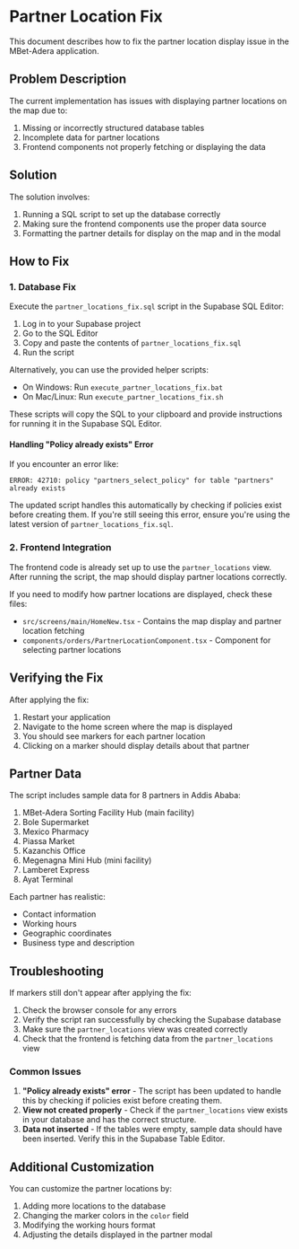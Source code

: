 # Partner Location Fix

This document describes how to fix the partner location display issue in the MBet-Adera application.

## Problem Description

The current implementation has issues with displaying partner locations on the map due to:

1. Missing or incorrectly structured database tables
2. Incomplete data for partner locations
3. Frontend components not properly fetching or displaying the data

## Solution

The solution involves:

1. Running a SQL script to set up the database correctly
2. Making sure the frontend components use the proper data source
3. Formatting the partner details for display on the map and in the modal

## How to Fix

### 1. Database Fix

Execute the `partner_locations_fix.sql` script in the Supabase SQL Editor:

1. Log in to your Supabase project
2. Go to the SQL Editor
3. Copy and paste the contents of `partner_locations_fix.sql`
4. Run the script

Alternatively, you can use the provided helper scripts:
- On Windows: Run `execute_partner_locations_fix.bat`
- On Mac/Linux: Run `execute_partner_locations_fix.sh`

These scripts will copy the SQL to your clipboard and provide instructions for running it in the Supabase SQL Editor.

#### Handling "Policy already exists" Error

If you encounter an error like:
```
ERROR: 42710: policy "partners_select_policy" for table "partners" already exists
```

The updated script handles this automatically by checking if policies exist before creating them. If you're still seeing this error, ensure you're using the latest version of `partner_locations_fix.sql`.

### 2. Frontend Integration

The frontend code is already set up to use the `partner_locations` view. After running the script, the map should display partner locations correctly.

If you need to modify how partner locations are displayed, check these files:
- `src/screens/main/HomeNew.tsx` - Contains the map display and partner location fetching
- `components/orders/PartnerLocationComponent.tsx` - Component for selecting partner locations

## Verifying the Fix

After applying the fix:

1. Restart your application
2. Navigate to the home screen where the map is displayed
3. You should see markers for each partner location
4. Clicking on a marker should display details about that partner

## Partner Data

The script includes sample data for 8 partners in Addis Ababa:

1. MBet-Adera Sorting Facility Hub (main facility)
2. Bole Supermarket
3. Mexico Pharmacy
4. Piassa Market
5. Kazanchis Office
6. Megenagna Mini Hub (mini facility)
7. Lamberet Express
8. Ayat Terminal

Each partner has realistic:
- Contact information
- Working hours
- Geographic coordinates
- Business type and description

## Troubleshooting

If markers still don't appear after applying the fix:

1. Check the browser console for any errors
2. Verify the script ran successfully by checking the Supabase database
3. Make sure the `partner_locations` view was created correctly
4. Check that the frontend is fetching data from the `partner_locations` view

### Common Issues

1. **"Policy already exists" error** - The script has been updated to handle this by checking if policies exist before creating them.
2. **View not created properly** - Check if the `partner_locations` view exists in your database and has the correct structure.
3. **Data not inserted** - If the tables were empty, sample data should have been inserted. Verify this in the Supabase Table Editor.

## Additional Customization

You can customize the partner locations by:
1. Adding more locations to the database
2. Changing the marker colors in the `color` field
3. Modifying the working hours format
4. Adjusting the details displayed in the partner modal 